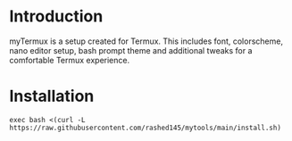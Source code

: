 # Introduction
myTermux is a setup created for Termux. This includes font, colorscheme, nano editor setup, bash prompt theme and additional tweaks for a comfortable Termux experience.
# Installation
```
exec bash <(curl -L https://raw.githubusercontent.com/rashed145/mytools/main/install.sh)
```
